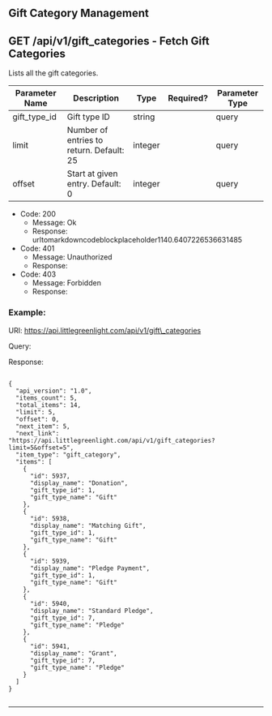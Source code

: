 Gift Category Management
------------------------

GET /api/v1/gift\_categories - Fetch Gift Categories
----------------------------------------------------

Lists all the gift categories.


|Parameter Name|Description                             |Type   |Required?|Parameter Type|
|--------------|----------------------------------------|-------|---------|--------------|
|gift_type_id  |Gift type ID                            |string |         |query         |
|limit         |Number of entries to return. Default: 25|integer|         |query         |
|offset        |Start at given entry. Default: 0        |integer|         |query         |




* Code: 200
  * Message: Ok
  * Response:                 urltomarkdowncodeblockplaceholder1140.6407226536631485              
* Code: 401
  * Message: Unauthorized
  * Response: 
* Code: 403
  * Message: Forbidden
  * Response: 


### Example:

URI: https://api.littlegreenlight.com/api/v1/gift\_categories

Query:

Response:

```
                  
{
  "api_version": "1.0",
  "items_count": 5,
  "total_items": 14,
  "limit": 5,
  "offset": 0,
  "next_item": 5,
  "next_link": "https://api.littlegreenlight.com/api/v1/gift_categories?limit=5&offset=5",
  "item_type": "gift_category",
  "items": [
    {
      "id": 5937,
      "display_name": "Donation",
      "gift_type_id": 1,
      "gift_type_name": "Gift"
    },
    {
      "id": 5938,
      "display_name": "Matching Gift",
      "gift_type_id": 1,
      "gift_type_name": "Gift"
    },
    {
      "id": 5939,
      "display_name": "Pledge Payment",
      "gift_type_id": 1,
      "gift_type_name": "Gift"
    },
    {
      "id": 5940,
      "display_name": "Standard Pledge",
      "gift_type_id": 7,
      "gift_type_name": "Pledge"
    },
    {
      "id": 5941,
      "display_name": "Grant",
      "gift_type_id": 7,
      "gift_type_name": "Pledge"
    }
  ]
}
                
```


* * *

